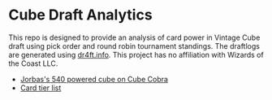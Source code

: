 # Cube Draft Analytics

This repo is designed to provide an analysis of card power in Vintage Cube
draft using pick order and round robin tournament standings. The draftlogs are
generated using [dr4ft.info](https://github.com/dr4fters/dr4ft). This project
has no affiliation with Wizards of the Coast LLC.

- [Jorbas's 540 powered cube on Cube Cobra](https://cubecobra.com/cube/list/5dbcf2df558eb45ea1f5493c)
- [Card tier list](tier_lists/current.txt)
